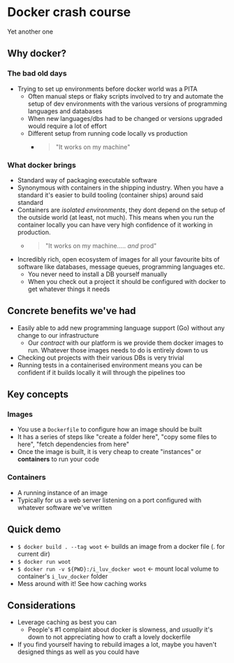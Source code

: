 # Docker crash course

Yet another one

## Why docker?

### The bad old days

- Trying to set up environments before docker world was a PITA
    - Often manual steps or flaky scripts involved to try and automate the setup of dev environments with the various versions of programming languages and databases
    - When new languages/dbs had to be changed or versions upgraded would require a lot of effort
    - Different setup from running code locally vs production
        - > "It works on my machine"

### What docker brings

- Standard way of packaging executable software
- Synonymous with containers in the shipping industry. When you have a standard it's easier to build tooling (container ships) around said standard
- Containers are _isolated environments_, they dont depend on the setup of the outside world (at least, not much). This means when you run the container locally you can have very high confidence of it working in production. 
    - > "It works on my machine..... _and_ prod"
- Incredibly rich, open ecosystem of images for all your favourite bits of software like databases, message queues, programming languages etc.
    - You never need to install a DB yourself manually
    - When you check out a project it should be configured with docker to get whatever things it needs

## Concrete benefits we've had

- Easily able to add new programming language support (Go) without any change to our infrastructure
    - Our *contract* with our platform is we provide them docker images to run. Whatever those images needs to do is entirely down to us
- Checking out projects with their various DBs is very trivial
- Running tests in a containerised environment means you can be confident if it builds locally it will through the pipelines too

## Key concepts

### Images

- You use a `Dockerfile` to configure how an image should be built
- It has a series of steps like "create a folder here", "copy some files to here", "fetch dependencies from here"
- Once the image is built, it is very cheap to create "instances" or **containers** to run your code

### Containers

- A running instance of an image
- Typically for us a web server listening on a port configured with whatever software we've written

## Quick demo

- `$ docker build . --tag woot` <- builds an image from a docker file (. for current dir)
- `$ docker run woot`
- `$ docker run -v ${PWD}:/i_luv_docker woot` <- mount local volume to container's `i_luv_docker` folder
- Mess around with it! See how caching works

## Considerations

- Leverage caching as best you can
    - People's #1 complaint about docker is slowness, and _usually_ it's down to not appreciating how to craft a lovely dockerfile
- If you find yourself having to rebuild images a lot, maybe you haven't designed things as well as you could have
